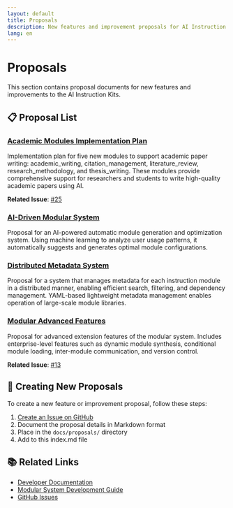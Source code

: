 ```yaml
---
layout: default
title: Proposals
description: New features and improvement proposals for AI Instruction Kits
lang: en
---
```


# Proposals

This section contains proposal documents for new features and improvements to the AI Instruction Kits.

## 📋 Proposal List

### [Academic Modules Implementation Plan](academic_modules_implementation_plan.html)
Implementation plan for five new modules to support academic paper writing: academic_writing, citation_management, literature_review, research_methodology, and thesis_writing. These modules provide comprehensive support for researchers and students to write high-quality academic papers using AI.

**Related Issue**: [#25](https://github.com/dobachi/AI_Instruction_Kits/issues/25)

### [AI-Driven Modular System](ai_driven_modular_system.html)
Proposal for an AI-powered automatic module generation and optimization system. Using machine learning to analyze user usage patterns, it automatically suggests and generates optimal module configurations.

### [Distributed Metadata System](distributed_metadata_system.html)
Proposal for a system that manages metadata for each instruction module in a distributed manner, enabling efficient search, filtering, and dependency management. YAML-based lightweight metadata management enables operation of large-scale module libraries.

### [Modular Advanced Features](modular_advanced_features.html)
Proposal for advanced extension features of the modular system. Includes enterprise-level features such as dynamic module synthesis, conditional module loading, inter-module communication, and version control.

**Related Issue**: [#13](https://github.com/dobachi/AI_Instruction_Kits/issues/13)

## 🚀 Creating New Proposals

To create a new feature or improvement proposal, follow these steps:

1. [Create an Issue on GitHub](https://github.com/dobachi/AI_Instruction_Kits/issues/new)
2. Document the proposal details in Markdown format
3. Place in the `docs/proposals/` directory
4. Add to this index.md file

## 📚 Related Links

- [Developer Documentation](../developers/)
- [Modular System Development Guide](../../modular/DEVELOPMENT_en.md)
- [GitHub Issues](https://github.com/dobachi/AI_Instruction_Kits/issues)